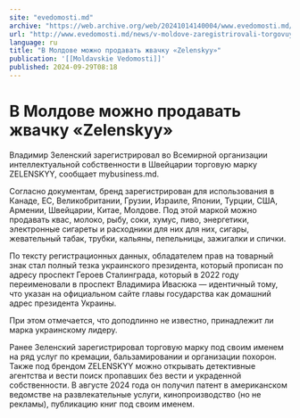 ```yaml
---
site: "evedomosti.md"
archive: "https://web.archive.org/web/20241014140004/www.evedomosti.md/news/v-moldove-zaregistrirovali-torgovuyu-marku-zelenskyy"
url: "http://www.evedomosti.md/news/v-moldove-zaregistrirovali-torgovuyu-marku-zelenskyy"
language: ru
title: "В Молдове можно продавать жвачку «Zelenskyy»"
publication: '[[Moldavskie Vedomosti]]'
published: 2024-09-29T08:18
---
```


# В Молдове можно продавать жвачку «Zelenskyy»

Владимир Зеленский зарегистрировал во Всемирной организации интеллектуальной собственности в Швейцарии торговую марку ZELENSKYY, сообщает mybusiness.md.

Согласно документам, бренд зарегистрирован для использования в Канаде, ЕС, Великобритании, Грузии, Израиле, Японии, Турции, США, Армении, Швейцарии, Китае, Молдове. Под этой маркой можно продавать квас, молоко, рыбу, соки, хумус, пиво, энергетики, электронные сигареты и расходники для них для них, сигары, жевательный табак, трубки, кальяны, пепельницы, зажигалки и спички.

По тексту регистрационных данных, обладателем прав на товарный знак стал полный тезка украинского президента, который прописан по адресу проспект Героев Сталинграда, который в 2022 году переименовали в проспект Владимира Ивасюка — идентичный тому, что указан на официальном сайте главы государства как домашний адрес президента Украины.

При этом отмечается, что доподлинно не известно, принадлежит ли марка украинскому лидеру.

Ранее Зеленский зарегистрировал торговую марку под своим именем на ряд услуг по кремации, бальзамировании и организации похорон. Также под брендом ZELENSKYY можно открывать детективные агентства и вести поиск пропавших без вести и украденной собственности. В августе 2024 года он получил патент в американском ведомстве на развлекательные услуги, кинопроизводство (но не рекламы), публикацию книг под своим именем.